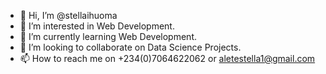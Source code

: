 - 👋 Hi, I’m @stellaihuoma
- 👀 I’m interested in Web Development.
- 🌱 I’m currently learning Web Development.
- 💞️ I’m looking to collaborate on Data Science Projects.
- 📫 How to reach me on +234(0)7064622062 or aletestella1@gmail.com

<!---
stellaihuoma/stellaihuoma is a ✨ special ✨ repository because its `README.md` (this file) appears on your GitHub profile.
You can click the Preview link to take a look at your changes.
--->

